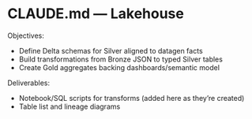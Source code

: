 # CLAUDE.md — Lakehouse

Objectives:
- Define Delta schemas for Silver aligned to datagen facts
- Build transformations from Bronze JSON to typed Silver tables
- Create Gold aggregates backing dashboards/semantic model

Deliverables:
- Notebook/SQL scripts for transforms (added here as they’re created)
- Table list and lineage diagrams

